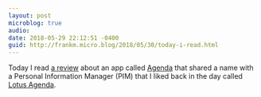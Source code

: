 ```yaml
---
layout: post
microblog: true
audio: 
date: 2018-05-29 22:12:51 -0400
guid: http://frankm.micro.blog/2018/05/30/today-i-read.html
---
```

Today I read [a review](https://www.macstories.net/reviews/agenda-for-ios-review/) about an app called [Agenda](https://agenda.com/) that shared a name with a Personal Information Manager (PIM) that I liked back in the day called [Lotus Agenda](https://en.m.wikipedia.org/wiki/Lotus_Agenda). 
